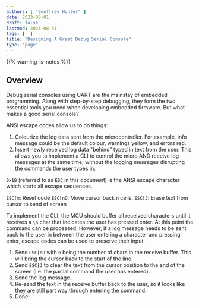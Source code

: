 ```yaml
---
authors: [ "Geoffrey Hunter" ]
date: 2023-08-01
draft: false
lastmod: 2023-08-31
tags: [  ]
title: "Designing A Great Debug Serial Console"
type: "page"
---
```


{{% warning-is-notes %}}

## Overview

Debug serial consoles using UART are the mainstay of embedded programming. Along with step-by-step debugging, they form the two essential tools you need when developing embedded firmware. But what makes a good serial console?

ANSI escape codes allow us to do things:

1. Colourize the log data sent from the microcontroller. For example, info message could be the default colour, warnings yellow, and errors red.
1. Insert newly received log data "behind" typed in text from the user. This allows you to implement a CLI to control the micro AND receive log messages at the same time, without the logging messages disrupting the commands the user types in.

`0x1B` (referred to as `ESC` in this document) is the ANSI escape character which starts all escape sequences.

`ESC[m`: Reset code
`ESC[nD`: Move cursor back `n` cells.
`ESC[J`: Erase text from cursor to send of screen

To implement the CLI, the MCU should buffer all received characters until it receives a `\n` char that indicates the user has pressed enter. At this point the command can be processed. However, if a log message needs to be sent back to the user in between the user entering a character and pressing enter, escape codes can be used to preserve their input.

1. Send `ESC[nD` with `n` being the number of chars in the receive buffer. This will bring the cursor back to the start of the line.
1. Send `ESC[J` to clear the text from the cursor position to the end of the screen (i.e. the partial command the user has entered).
1. Send the log message.
1. Re-send the text in the receive buffer back to the user, so it looks like they are still part way through entering the command.
1. Done!
